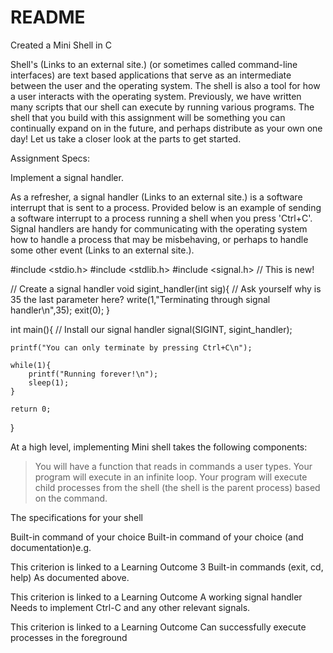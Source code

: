 # README


Created a Mini Shell in C 


Shell's (Links to an external site.) (or sometimes called command-line interfaces) are text based applications that serve as an intermediate between the user and the operating system. The shell is also a tool for how a user interacts with the operating system. Previously, we have written many scripts that our shell can execute by running various programs. The shell that you build with this assignment will be something you can continually expand on in the future, and perhaps distribute as your own one day! Let us take a closer look at the parts to get started.

Assignment Specs:

Implement a signal handler. 

As a refresher, a signal handler (Links to an external site.) is a software interrupt that is sent to a process. Provided below is an example of sending a software interrupt to a process running a shell when you press 'Ctrl+C'. Signal handlers are handy for communicating with the operating system how to handle a process that may be misbehaving, or perhaps to handle some other event (Links to an external site.).

#include <stdio.h>
#include <stdlib.h>
#include <signal.h> // This is new!

// Create a signal handler
void sigint_handler(int sig){
	// Ask yourself why is 35 the last parameter here?
	write(1,"Terminating through signal handler\n",35); 
	exit(0);
}

int main(){
	// Install our signal handler
	signal(SIGINT, sigint_handler);

	printf("You can only terminate by pressing Ctrl+C\n");

	while(1){
		printf("Running forever!\n");
		sleep(1);
	}

	return 0;
}



At a high level, implementing Mini shell takes the following components:

> You will have a function that reads in commands a user types.
> Your program will execute in an infinite loop.
> Your program will execute child processes from the shell (the shell is the parent process) based on the command.


The specifications for your shell

Built-in command of your choice
Built-in command of your choice (and documentation)e.g. 

This criterion is linked to a Learning Outcome 3 Built-in commands (exit, cd, help)
As documented above.

This criterion is linked to a Learning Outcome A working signal handler
Needs to implement Ctrl-C and any other relevant signals.

This criterion is linked to a Learning Outcome Can successfully execute processes in the foreground






                                                                                                                                

